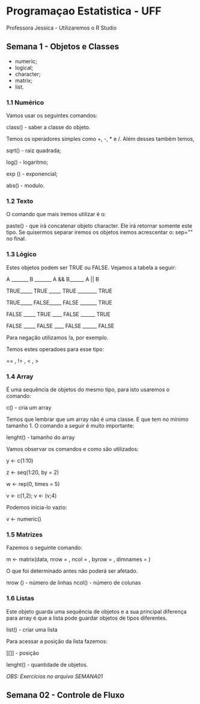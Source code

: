 # Programaçao Estatistica - UFF
Professora Jessica - Utilizaremos o R Studio

## Semana 1 - Objetos e Classes

- numeric;
- logical;
- character;
- matrix;
- list.

### 1.1 Numérico
Vamos usar os seguintes comandos:

class() - saber a classe do objeto.

Temos os operadores simples como  +, -, * e  /. Além desses também temos,

sqrt() - raiz quadrada;

log() - logaritmo;

exp () - exponencial;

abs() - modulo.

### 1.2 Texto

O comando que mais iremos utilizar é o:

paste() - que irá concatenar objeto character. Ele irá retornar somente este tipo. Se quisermos separar iremos os objetos iremos acrescentar o: sep="" no final.

### 1.3 Lógico

Estes objetos podem ser TRUE ou FALSE. Vejamos a tabela a seguir:

A _______ B _______ A && B______ A || B

TRUE_____ TRUE _____ TRUE ________ TRUE

TRUE_____ FALSE_____ FALSE _______ TRUE

FALSE _____ TRUE ____ FALSE ______ TRUE

FALSE _____ FALSE ____ FALSE ______ FALSE

Para negação utilizamos !a, por exemplo. 

Temos estes operadoes para esse tipo:

== , != , < , >

### 1.4 Array


É uma sequência de objetos do mesmo tipo, para isto usaremos o comando:

c() - cria um array

Temos que lembrar que um array não é uma classe. E que tem no mínimo tamanho 1. O comando a seguir é muito importante:

lenght() - tamanho do array

Vamos observar os comandos e como são utilizados:

y <- c(1:10)

z <- seq(1:20, by = 2)

w <- rep(0, times = 5)

v <- c(1,2); v <- (v;4)

Podemos inicia-lo vazio:

v <- numeric()

### 1.5 Matrizes 

Fazemos o seguinte comando:

m <- matrix(data, nrow = , ncol = , byrow = , dimnames = )

O que foi determinado antes não poderá ser afetado.

nrow () - número de linhas 
ncol() - número de colunas

### 1.6 Listas

Este objeto guarda uma sequência de objetos e a sua principal diferença para array é que a lista pode guardar objetos de tipos diferentes.

list() - criar uma lista 

Para acessar a posição da lista fazemos:

[[]] - posição 

lenght() - quantidade de objetos.


*OBS: Exercícios no arquivo SEMANA01*

## Semana 02 - Controle de Fluxo




